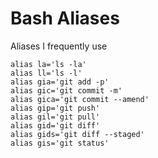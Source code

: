 # Bash Aliases

Aliases I frequently use

```
alias la='ls -la'
alias ll='ls -l'
alias gia='git add -p'
alias gic='git commit -m'
alias gica='git commit --amend'
alias gip='git push'
alias gil='git pull'
alias gid='git diff'
alias gids='git diff --staged'
alias gis='git status'
```
